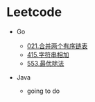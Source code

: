 # Leetcode

- Go
  - [021.合并两个有序链表](leetcode_go/0021.Merge_Two_Sorted_Lists/21.Merge%20Two%20Sorted%20Lists.go)
  - [415.字符串相加](leetcode_go/0415.Add_Strings/415.Add%20Strings_test.go)
  - [553.最优除法](leetcode_go/0553-Optimal-Division/553.optimal-division.go)

- Java
  - going to do
